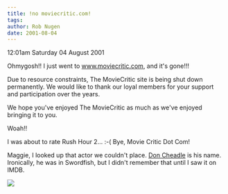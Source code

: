 ```yaml
---
title: !no moviecritic.com!
tags: 
author: Rob Nugen
date: 2001-08-04
---
```


<p class=date>12:01am Saturday 04 August 2001</p>

<p>Ohmygosh!!  I just went to <a
href="http://www.moviecritic.com">www.moviecritic.com</a>,
and it's gone!!!</p>

<p class=message>Due to resource constraints, The
MovieCritic site is being shut down permanently. We
would like to thank our loyal members for your support
and participation over the years.

We hope you've enjoyed The MovieCritic as much as
we've enjoyed bringing it to you.</p>

<p>Woah!!</p>

<p>I was about to rate Rush Hour 2... :-(  Bye, Movie
Critic Dot Com!</p>

<p>Maggie, I looked up that actor we couldn't place. 
<a href="http://us.imdb.com/Name?Cheadle,+Don">Don
Cheadle</a> is his name.   Ironically, he was in
Swordfish, but I didn't remember that until I saw it
on IMDB.</p>

<p><img src="/images/rob/wL-ROB.gif"/></p>
